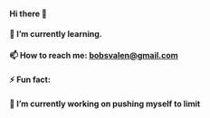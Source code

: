 #### Hi there 👋
#### 🌱 I’m currently learning.
#### 📫 How to reach me: bobsvalen@gmail.com
#### ⚡ Fun fact: 
#### 🔭 I’m currently working on pushing myself to limit
<!--
**bobstoic/bobstoic** is a ✨ _special_ ✨ repository because its `README.md` (this file) appears on your GitHub profile.

Here are some ideas to get you started:

- 🔭 I’m currently working on ...
- 🌱 I’m currently learning ...
- 👯 I’m looking to collaborate on ...
- 🤔 I’m looking for help with ...
- 💬 Ask me about ...
- 📫 How to reach me: ...
- 😄 Pronouns: ...
- ⚡ Fun fact: ...
-->
